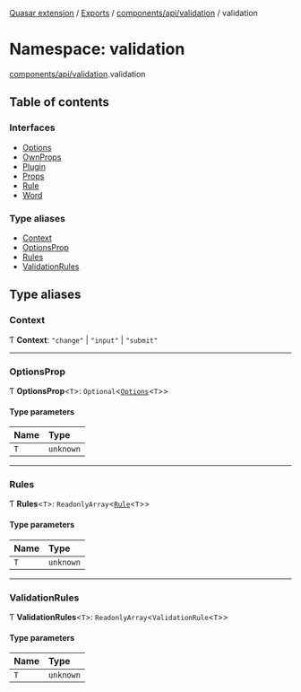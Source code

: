 [Quasar extension](../index.md) / [Exports](../modules.md) / [components/api/validation](components_api_validation.md) / validation

# Namespace: validation

[components/api/validation](components_api_validation.md).validation

## Table of contents

### Interfaces

- [Options](../interfaces/components_api_validation.validation.Options.md)
- [OwnProps](../interfaces/components_api_validation.validation.OwnProps.md)
- [Plugin](../interfaces/components_api_validation.validation.Plugin.md)
- [Props](../interfaces/components_api_validation.validation.Props.md)
- [Rule](../interfaces/components_api_validation.validation.Rule.md)
- [Word](../interfaces/components_api_validation.validation.Word.md)

### Type aliases

- [Context](components_api_validation.validation.md#context)
- [OptionsProp](components_api_validation.validation.md#optionsprop)
- [Rules](components_api_validation.validation.md#rules)
- [ValidationRules](components_api_validation.validation.md#validationrules)

## Type aliases

### Context

Ƭ **Context**: ``"change"`` \| ``"input"`` \| ``"submit"``

___

### OptionsProp

Ƭ **OptionsProp**<`T`\>: `Optional`<[`Options`](../interfaces/components_api_validation.validation.Options.md)<`T`\>\>

#### Type parameters

| Name | Type |
| :------ | :------ |
| `T` | `unknown` |

___

### Rules

Ƭ **Rules**<`T`\>: `ReadonlyArray`<[`Rule`](../interfaces/components_api_validation.validation.Rule.md)<`T`\>\>

#### Type parameters

| Name | Type |
| :------ | :------ |
| `T` | `unknown` |

___

### ValidationRules

Ƭ **ValidationRules**<`T`\>: `ReadonlyArray`<`ValidationRule`<`T`\>\>

#### Type parameters

| Name | Type |
| :------ | :------ |
| `T` | `unknown` |
